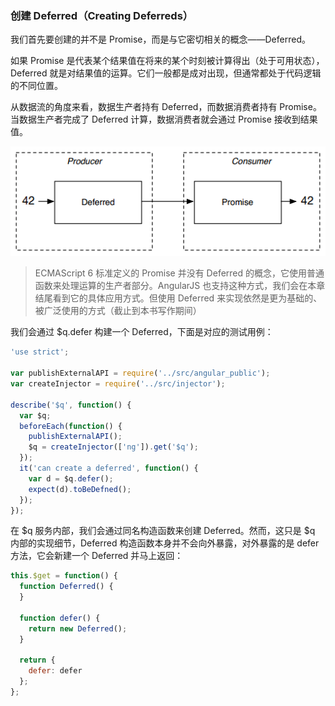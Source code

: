 ### 创建 Deferred（Creating Deferreds）

我们首先要创建的并不是 Promise，而是与它密切相关的概念——Deferred。

如果 Promise 是代表某个结果值在将来的某个时刻被计算得出（处于可用状态）， Deferred 就是对结果值的运算。它们一般都是成对出现，但通常都处于代码逻辑的不同位置。

从数据流的角度来看，数据生产者持有 Deferred，而数据消费者持有 Promise。当数据生产者完成了 Deferred 计算，数据消费者就会通过 Promise 接收到结果值。 

![](/assets/deferred-and-promise.png)

> ECMAScript 6 标准定义的 Promise 并没有 Deferred 的概念，它使用普通函数来处理运算的生产者部分。AngularJS 也支持这种方式，我们会在本章结尾看到它的具体应用方式。但使用 Deferred 来实现依然是更为基础的、被广泛使用的方式（截止到本书写作期间）

我们会通过 $q.defer 构建一个 Deferred，下面是对应的测试用例：

```js
'use strict';

var publishExternalAPI = require('../src/angular_public');
var createInjector = require('../src/injector');

describe('$q', function() {
  var $q;
  beforeEach(function() {
    publishExternalAPI();
    $q = createInjector(['ng']).get('$q');
  });
  it('can create a deferred', function() {
    var d = $q.defer();
    expect(d).toBeDefned();
  });
});
```

在 $q 服务内部，我们会通过同名构造函数来创建 Deferred。然而，这只是 $q 内部的实现细节，Deferred 构造函数本身并不会向外暴露，对外暴露的是 defer 方法，它会新建一个 Deferred 并马上返回：

```js
this.$get = function() {
  function Deferred() {
  }
  
  function defer() {
    return new Deferred();
  }

  return {
    defer: defer
  };
};
```
